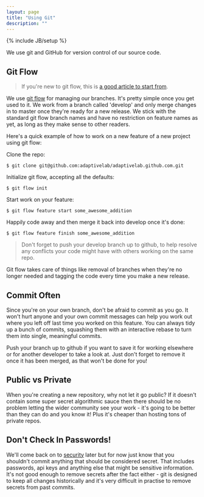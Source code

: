 ```yaml
---
layout: page
title: "Using Git"
description: ""
---
```

{% include JB/setup %}


We use git and GitHub for version control of our source code.


Git Flow
--------

> If you're new to git flow, this is [a good article to start from](http://jeffkreeftmeijer.com/2010/why-arent-you-using-git-flow/).

We use [git flow](https://github.com/nvie/gitflow) for managing our branches.  It's pretty simple once you get used to it.  We work from a branch called 'develop' and only merge changes in to master once they're ready for a new release.  We stick with the standard git flow branch names and have no restriction on feature names as yet, as long as they make sense to other readers.

Here's a quick example of how to work on a new feature of a new project using git flow:

Clone the repo:

```
$ git clone git@github.com:adaptivelab/adaptivelab.github.com.git
```

Initialize git flow, accepting all the defaults:

```
$ git flow init
```

Start work on your feature:

```
$ git flow feature start some_awesome_addition
```

Happily code away and then merge it back into develop once it's done:

```
$ git flow feature finish some_awesome_addition
```

> Don't forget to push your develop branch up to github, to help resolve any conflicts your code might have with others working on the same repo.

Git flow takes care of things like removal of branches when they're no longer needed and tagging the code every time you make a new release.


Commit Often
------------

Since you're on your own branch, don't be afraid to commit as you go.  It won't hurt anyone and your own commit messages can help you work out where you left off last time you worked on this feature.  You can always tidy up a bunch of commits, squashing them with an interactive rebase to turn them into single, meaningful commits.

Push your branch up to github if you want to save it for working elsewhere or for another developer to take a look at.  Just don't forget to remove it once it has been merged, as that won't be done for you!


Public vs Private
------------------

When you're creating a new repository, why not let it go public?  If it doesn't contain some super secret algorithmic sauce then there should be no problem letting the wider community see your work - it's going to be better than they can do and you know it!  Plus it's cheaper than hosting tons of private repos.


Don't Check In Passwords!
------------------------

We'll come back on to [security](/pages/security.html) later but for now just know that you shouldn't commit anything that should be considered secret.  That includes passwords, api keys and anything else that might be sensitive information.  It's not good enough to remove secrets after the fact either - git is designed to keep all changes historically and it's very difficult in practise to remove secrets from past commits.



